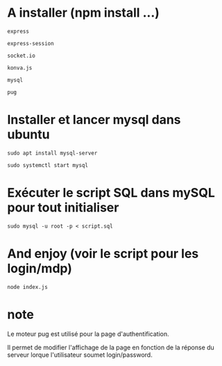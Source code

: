 # A installer (npm install ...)

`express`

`express-session`

`socket.io`

`konva.js`

`mysql`

`pug`

# Installer et lancer mysql dans ubuntu

`sudo apt install mysql-server`

`sudo systemctl start mysql`

# Exécuter le script SQL dans mySQL pour tout initialiser

`sudo mysql -u root -p < script.sql`

# And enjoy (voir le script pour les login/mdp)

`node index.js`

# note

Le moteur pug est utilisé pour la page d'authentification.

Il permet de modifier l'affichage de la page en fonction de la réponse du serveur lorque l'utilisateur soumet login/password.
